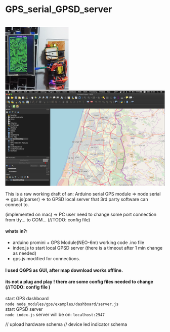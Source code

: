 # GPS_serial_GPSD_server
#

<p>
 <img src="https://github.com/SkyWallkeRed/SkyWallkeRed/blob/master/Screen%20Shot%202020-08-24%20at%2011.44.19.png" width="200">
 <img src="https://github.com/SkyWallkeRed/GPS_serial_GPSD_server/blob/master/Screen%20Shot%202020-08-24%20at%2018.43.09.png">
</p>


This is a raw working draft of an: Arduino serial GPS module => node serial => gps.js(parser) => to GPSD local server that 3rd party software can connect to.

(implemented on mac) => PC user need to change some port connection from tty... to COM... (//TODO: config file)

#### whats in?:
* arduino promini + GPS Module(NEO-6m) working code .ino file
* index.js to start local GPSD server (there is a timeout after 1 min change as needed)
* gps.js modified for connections.

#### I used QGPS as GUI, after map download works offline.

#### its not a plug and play ! there are some config files needed to change (//TODO: config file )



start GPS dashboard  
 `node node_modules/gps/examples/dashboard/server.js`  
start GPSD server  
 `node index.js` 
 server will be on:
 `localhost:2947`
 
 // upload hardware schema 
 // device led indicator schema
